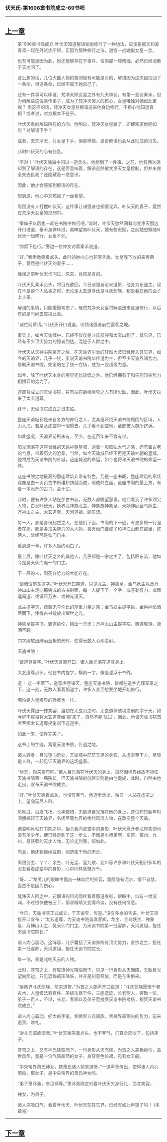 ### 伏天氏-第1696章书院成立-69书吧

--------
[上一章](./753c77ad046e585fdfed3fe42867f2e4.md)
--------


>
>
>
>第1696章书院成立
>叶伏天知道解语偷偷修行了一种功法，应该是那次和夏青鸢一起在外试炼所得，正因为那种修行之法，道宫一战她借女皇一念。
>
>也有可能是因为此，她还能够存在于事件，否则那一缕残魂，必然已经消散于天地间了。
>
>这么想的话，几位大能人物的猜测极有可能是对的，解语因为这原因捡回了一条命，但这条命，已经不属于她自己了。
>
>还有一件事可以印证，梵净天除女皇之外有九天神女，有第一圣女秦禾，但为何解语这位亲传弟子，成为了梵净天诸人的核心，女皇唯独对她如此重视？
>但这样的话，梵净天女皇将解语送来他身边修行，不担心他知道真相？或者说，对方根本不在乎。
>
>叶伏天看向解语所在的方向，他明白，梵净天女皇赢了，即便知道他能如何？对解语下手？
>
>或者，去梵净天，对女皇下手，但那样做，是否解语也会从此彻底的消失。
>
>此时叶伏天的心有些乱。
>
>“不对！”叶伏天脑海中闪过一道念头，他想到了一件事，之前，他有两次感知到了解语的存在，这是否意味着，解语虽然被梵净天女皇控制，但并未完全失去自我？还隐藏着一缕意识。
>
>因此，他才会感知到解语的存在。
>
>想到这，他心中又燃起了一丝希望。
>
>周围没有人打搅叶伏天，这件事让诸强者也都很诧异，叶伏天的妻子，竟然在梵净天女皇的控制中。
>
>“秦仙子以后也一起在书院中修行吧。”此时，叶伏天忽然间看向梵净天那边开口说道，秦禾身体转过，美眸望向叶伏天，她有些迟疑，之前她想跟随叶伏天一起修行，女皇不允。
>
>“你留下也行。”旁边一位神女对着秦禾说道。
>
>“好。”秦禾微笑着点头，此时的她内心也非常矛盾，女皇陛下收的亲传弟子，竟然是叶伏天的妻子……
>
>难怪之前叶伏天询问过，原来，竟然是真的。
>
>叶伏天见秦禾点头，将目光收回，今日诸强者前来道贺，他身为东道主，现在不是谈个人私事之时，无论是太玄道尊还是斗氏部族，都是看在他的面子上才来。
>
>解语的事情，只能慢慢考虑了，既然梵净天女皇将解语送来这里修行，以后有的是时间去查探此事。
>
>“诸位前辈请。”叶伏天开口说道，带领诸强者前往宴客之地。
>
>事实上，如今天谕城中，已经不仅仅是斗氏部族和太玄山到了，其它界，已经有不少顶尖势力的强者到达，混迹于人群之中。
>
>叶伏天从天神书院离开之后，在天谕界引发的轩然大波已经传入其它界，如今的天谕界，几乎一统，虽说天谕书院以传道为主，但至少天谕界诸势力，借助天谕书院，完全站在了统一立场，成为一股超级力量。
>
>如今，除了叶伏天本身的境界还比较低之外，他已经拥有了和任何顶尖势力相博弈的势力了。
>
>这即将成立的天谕书院，只有站在巅峰境界之人有所欠缺，因此，叶伏天拉来了太玄道尊。
>
>终于，天谕书院成立之日来临。
>
>整座天谕城都是来自各方的修行之人，尤其是环绕天谕书院周围的区域，人山人海，若是从虚空中一眼望去，几乎看不到空地，全部被人群所挤满。
>
>如此盛况，天谕界前所未有，至少，在近百年来不曾有过。
>
>阳光洒落在这座曾经的天谕神朝皇城，透着一股恢弘大气之感，还有着古老的气息，带着历史的沧桑，当然，如今天谕城已经不再是天谕神朝的皇城，他将成为天谕书院的外城，这座城池的命运，如今也将和天谕书院的命运一体。
>
>这座书院之地最高的那座建筑非常有特色，乃是一座书阁，整座建筑的形状竟像是由一页页古书所堆积铸就而成，砌成外立面，这座书阁的最上方，有着一本张开的古书，高十丈。
>
>此时，便有许多人站在那古书前，无数人都眺望那里，他们看到了许多顶尖人物，白发叶伏天，妖界龙神族龙主、神象族神象皇、天妖神庭金乌妖主、万神山之主、太玄道尊、天河道祖、顾东流。
>
>每一人，都是身份超然之人，在他们下面，书阁的下一层，有更多的一行强者在那，都是各顶尖势力的大人物，昊天仙门姜成子和华江山都在那里，这两人，曾经可是仙门门主。
>
>看到这一幕，许多人隐约明白了。
>
>最上层，除叶伏天之外的其他人，几乎都是一宗之主了，包括顾东流，他如今是昊天仙门唯一的门主。
>
>下一层的人，则死各势力的大能存在。
>
>“请诸位前辈提字。”叶伏天开口笑道，只见龙主、神象皇、金乌妖主以及万神山山主走向那铸成的古书封面，每一人提下了一个字，或苍劲有力、或飘逸霸道、或镇压万古、或神光漫天。
>
>龙主提字天，蕴藏无与伦比的厚重力量之感；金乌妖主提字谕，金色神焰洒落而下，使得古书绽放出耀世之光。
>
>神象皇提字书，霸道绝伦，镇压一方天；万神山山主提字院，飘逸璀璨，潇洒不羁。
>
>四字绽放出绚丽至极的光辉，使得无数人心潮澎湃。
>
>天谕书院！
>
>“请道尊提字。”叶伏天含笑开口，诸人目光落在道尊身上。
>
>太玄道尊点头，他在书内提字，横刻一字，像是漂浮于书外。
>
>道！
>这一字落下，道意席卷诸天，整座天谕书院，皆都在道字光辉笼罩之下，这一刻，无数人看着那道字，许多人甚至想要坐地开始修行。
>
>哪怕是人皇境界的强者也一样。
>
>叶伏天露出一抹笑容，当初在太玄山之时，太玄道尊破境之前刻字于天，如今好不容易将太玄道尊给‘抓’来了，自然不能‘放过’，因此，他请天谕书院首席客卿太玄道尊提笔刻下这道字。
>
>如此一来，便算完美了。
>
>这书上的字迹，寓意天谕书院，传道之地。
>
>诸人转身，目光望向远处，天谕城中茫茫无尽的身影，从虚空至下方，尽皆是人群，一起见证天谕界的这场盛事。
>
>“伏天，你来宣布吧。”诸人目光落在叶伏天的身上，虽然因境界缘故不担任天谕书院第一届院长，但天谕书院的创建实则是由他促成，此时，自然由他走出，宣布天谕书院成立。
>
>“好。”叶伏天笑着点头，也没有客气，他迈步走出，独自一人站在虚空之上，望向无尽人群。
>
>风吹过，白发飞扬，长袍猎猎，无数道目光落在他的身上，这位短短数年时间便崛起于天谕界，名扬至尊九界的绝代风流人物，在改变整个天谕。
>
>诸葛明月站在书院之中，抬头看向虚空中的身影，叶伏天离开赤龙界实则也没有多少年，便已经走到了这一步么，不愧是小师弟啊，东荒、荒州、九州，最妖孽的天才人物，无论走到哪，都如此。
>
>而且，他还将继续往前，创造属于他的历史。
>
>离恨剑主、丫丫、余生、叶无尘、皇九歌、妄川等许多和叶伏天相识多年的旧友看着虚空中的身影，心中同样感慨万千。
>
>“哥……”龙灵儿的眼眸中露出一抹灿烂的笑容，竟隐隐有泪水，情不自禁，当然不是因为伤心。
>
>梵净天人群之中，花解语的目光同样看着那道身影，眼眸中，似有一缕波澜，不过很快便被压下，那双眼睛又变得冷淡，没有任何情感。
>
>“今日，天谕书院正式成立，于天谕界，传道。”没有多余的言语，叶伏天直接开口宣布：“太玄道尊，为天谕书院首席客卿，龙主、金乌妖主、神象皇、万神山山主、昊天仙门门主、为天谕书院第一批客卿，天河道祖，担任天谕书院院长。”
>
>诸人内心震动，这阵容，几乎囊括了天谕界所有顶尖势力，各宗之主，担任第一批客卿，天河道祖，担任天谕书院院长。
>
>每一位，都是叱咤风云的人物。
>
>此时，苍穹之上，有璀璨神光降临而下，只见一行身影从天而降，无数目光望向那边，只见恐怖威压降临，并非是刻意释放，而是与生俱来。
>
>“紫微界斗氏部族，前来道贺。”为首之人朗声开口说道：“斗氏部族愿赠千卷古术，人皇级法器百件、圣级法器千件，三座遗迹，长老两人，客勤一位，弟子一百人，不过，长老、客卿以及弟子愿接受天谕书院考核，祝贺天谕书院成立。”
>
>诸人内心震动，好大的手笔，紫微界斗氏部族，紫微界最顶尖的势力，前来道贺、赠礼。
>
>“谢斗氏部族馈赠。”叶伏天微笑着点头，也不客气，打算全部收下，包括弟子。
>
>苍穹之上，又有神光降临而下，一行身影从天而降，为首之人美艳绝伦，盖世风华，竟是一位气质超然的女子，身穿黑色长裙，宛若女王般。
>
>“中央帝界萧氏神女，携萧氏诸人前来道贺。”一道声音传出，使得诸人内心颤动，那女子，是中央帝界的萧氏神女吗。
>
>“弟子萧沐渔，参见师尊。”萧沐渔隔空对着叶伏天欠身行礼，面含笑容。
>
>神女，为弟子。
>
>诸人深吸口气，看着叶伏天，叶伏天在其它界，已经有如此声望了吗！
>(本章完)
>
>

--------
[下一章](./e66f9e4362afb122dada99a0f41b7a8b.md)
--------
